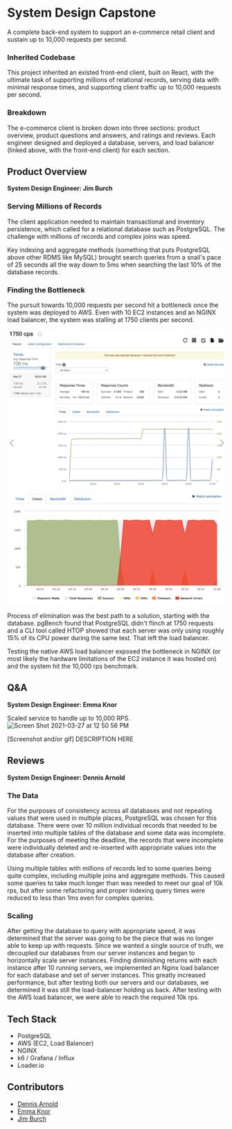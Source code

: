 # System Design Capstone
A complete back-end system to support an e-commerce retail client and sustain up to 10,000 requests per second.

### Inherited Codebase
This project inherited an existed front-end client, built on React, with the ultimate task of supporting millions of relational records, serving data with minimal response times, and supporting client traffic up to 10,000 requests per second.

### Breakdown
The e-commerce client is broken down into three sections: product overview, product questions and answers, and ratings and reviews. Each engineer designed and deployed a database, servers, and load balancer (linked above, with the front-end client) for each section.

## Product Overview
**System Design Engineer: Jim Burch**

### Serving Millions of Records
The client application needed to maintain transactional and inventory persistence, which called for a relational database such as PostgreSQL. The challenge with millions of records and complex joins was speed.

Key indexing and aggregate methods (something that puts PostgreSQL above other RDMS like MySQL) brought search queries from a snail's pace of 25 seconds all the way down to 5ms when searching the last 10% of the database records.

### Finding the Bottleneck
The pursuit towards 10,000 requests per second hit a bottleneck once the system was deployed to AWS. Even with 10 EC2 instances and an NGINX load balancer, the system was stalling at 1750 clients per second.

![](/screenshots/1750test.png)
![](/screenshots/bottleneck.png)

Process of elimination was the best path to a solution, starting with the database. pgBench found that PostgreSQL didn't flinch at 1750 requests and a CLI tool called HTOP showed that each server was only using roughly 15% of its CPU power during the same test. That left the load balancer.

Testing the native AWS load balancer exposed the bottleneck in NGINX (or most likely the hardware limitations of the EC2 instance it was hosted on) and the system hit the 10,000 rps benchmark.

## Q&A
**System Design Engineer: Emma Knor**

Scaled service to handle up to 10,000 RPS.
![Screen Shot 2021-03-27 at 12 50 56 PM](https://user-images.githubusercontent.com/73598239/114930646-7e354980-9df2-11eb-9d97-8c6e6b6cc642.png)


[Screenshot and/or gif]
DESCRIPTION HERE

## Reviews
**System Design Engineer: Dennis Arnold**

### The Data
For the purposes of consistency across all databases and not repeating values that were used in multiple places, PostgreSQL was chosen for this database. There were over 10 million individual records that needed to be inserted into multiple tables of the database and some data was incomplete. For the purposes of meeting the deadline, the records that were incomplete were individually deleted and re-inserted with appropriate values into the database after creation. 

Using multiple tables with millions of records led to some queries being quite complex, including multiple joins and aggregate methods. This caused some queries to take much longer than was needed to meet our goal of 10k rps, but after some refactoring and proper indexing query times were reduced to less than 1ms even for complex queries.

### Scaling
After getting the database to query with appropriate speed, it was determined that the server was going to be the piece that was no longer able to keep up with requests. Since we wanted a single source of truth, we decoupled our databases from our server instances and began to horizontally scale server instances. Finding diminishing returns with each instance after 10 running servers, we implemented an Nginx load balancer for each database and set of server instances. This greatly increased performance, but after testing both our servers and our databases, we determined it was still the load-balancer holding us back. After testing with the AWS load balancer, we were able to reach the required 10k rps.


## Tech Stack
- PostgreSQL
- AWS (EC2, Load Balancer)
- NGINX
- k6 / Grafana / Influx
- Loader.io

## Contributors
- [Dennis Arnold](https://github.com/DennisJArnold)
- [Emma Knor](https://github.com/emmaknor)
- [Jim Burch](https://github.com/JimBurch)
